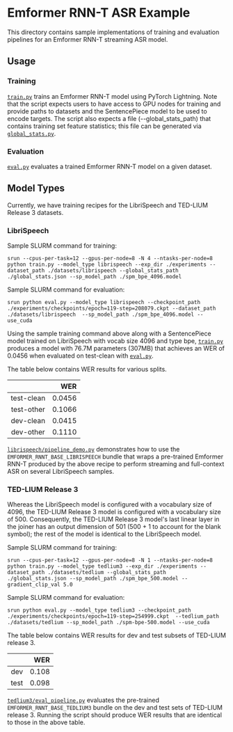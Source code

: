 # Emformer RNN-T ASR Example

This directory contains sample implementations of training and evaluation pipelines for an Emformer RNN-T streaming ASR model.

## Usage

### Training

[`train.py`](./train.py) trains an Emformer RNN-T model using PyTorch Lightning. Note that the script expects users to have access to GPU nodes for training and provide paths to datasets and the SentencePiece model to be used to encode targets. The script also expects a file (--global_stats_path) that contains training set feature statistics; this file can be generated via [`global_stats.py`](./global_stats.py).

### Evaluation

[`eval.py`](./eval.py) evaluates a trained Emformer RNN-T model on a given dataset.

## Model Types

Currently, we have training recipes for the LibriSpeech and TED-LIUM Release 3 datasets.

### LibriSpeech

Sample SLURM command for training:
```
srun --cpus-per-task=12 --gpus-per-node=8 -N 4 --ntasks-per-node=8 python train.py --model_type librispeech --exp_dir ./experiments --dataset_path ./datasets/librispeech --global_stats_path ./global_stats.json --sp_model_path ./spm_bpe_4096.model
```

Sample SLURM command for evaluation:
```
srun python eval.py --model_type librispeech --checkpoint_path ./experiments/checkpoints/epoch=119-step=208079.ckpt --dataset_path ./datasets/librispeech  --sp_model_path ./spm_bpe_4096.model --use_cuda
```

Using the sample training command above along with a SentencePiece model trained on LibriSpeech with vocab size 4096 and type bpe, [`train.py`](./train.py) produces a model with 76.7M parameters (307MB) that achieves an WER of 0.0456 when evaluated on test-clean with [`eval.py`](./eval.py).

The table below contains WER results for various splits.

|                     |          WER |
|:-------------------:|-------------:|
| test-clean          |       0.0456 |
| test-other          |       0.1066 |
| dev-clean           |       0.0415 |
| dev-other           |       0.1110 |

[`librispeech/pipeline_demo.py`](./librispeech/pipeline_demo.py) demonstrates how to use the `EMFORMER_RNNT_BASE_LIBRISPEECH` bundle that wraps a pre-trained Emformer RNN-T produced by the above recipe to perform streaming and full-context ASR on several LibriSpeech samples.

### TED-LIUM Release 3

Whereas the LibriSpeech model is configured with a vocabulary size of 4096, the TED-LIUM Release 3 model is configured with a vocabulary size of 500. Consequently, the TED-LIUM Release 3 model's last linear layer in the joiner has an output dimension of 501 (500 + 1 to account for the blank symbol); the rest of the model is identical to the LibriSpeech model.

Sample SLURM command for training:
```
srun --cpus-per-task=12 --gpus-per-node=8 -N 1 --ntasks-per-node=8 python train.py --model_type tedlium3 --exp_dir ./experiments --dataset_path ./datasets/tedlium --global_stats_path ./global_stats.json --sp_model_path ./spm_bpe_500.model --gradient_clip_val 5.0
```

Sample SLURM command for evaluation:
```
srun python eval.py --model_type tedlium3 --checkpoint_path ./experiments/checkpoints/epoch=119-step=254999.ckpt  --tedlium_path ./datasets/tedlium --sp_model_path ./spm-bpe-500.model --use_cuda
```

The table below contains WER results for dev and test subsets of TED-LIUM release 3.

|             |          WER |
|:-----------:|-------------:|
| dev         |       0.108  |
| test        |       0.098  |

[`tedlium3/eval_pipeline.py`](./tedlium3/eval_pipeline.py) evaluates the pre-trained `EMFORMER_RNNT_BASE_TEDLIUM3` bundle on the dev and test sets of TED-LIUM release 3. Running the script should produce WER results that are identical to those in the above table.

